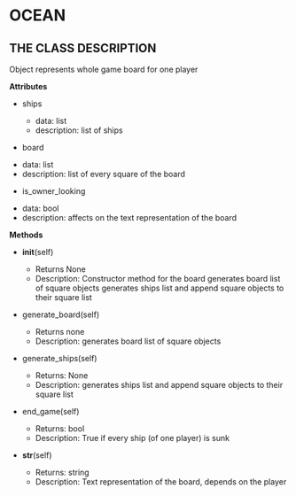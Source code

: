 # OCEAN

## THE CLASS DESCRIPTION

Object represents whole game board for one player

__Attributes__
* ships
  - data: list
  - description: list of ships

* board
 - data: list
 - description: list of every square of the board

* is_owner_looking
 - data: bool
 - description: affects on the text representation of the board


__Methods__
* __init__(self)
  - Returns None
  - Description: Constructor method for the board
        generates board list of square objects
        generates ships list and append square objects to their square list

* generate_board(self)
  - Returns none
  - Description: generates board list of square objects

* generate_ships(self)
  - Returns: None
  - Description: generates ships list and append square objects to their square list

* end_game(self)
  - Returns: bool
  - Description: True if every ship (of one player) is sunk

* __str__(self)
  - Returns: string
  - Description: Text representation of the board, depends on the player
